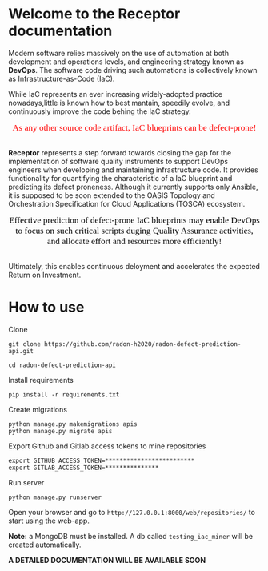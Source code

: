 # Welcome to the Receptor documentation

Modern software relies massively on the use of automation at both development and operations levels, and engineering strategy known as **DevOps**.
The software code driving such automations is collectively known as Infrastructure-as-Code (IaC).

While IaC represents an ever increasing widely-adopted practice nowadays,little is known how to best mantain, speedily evolve, and continuously improve the code behing the IaC strategy.

<div style="text-align:center"><span style="color:red; font-family:Georgia; font-size:1.25em;">
As any other source code artifact, IaC blueprints can be defect-prone!
</span></div>

<br>

**Receptor** represents a step forward towards closing the gap for the implementation of software quality instruments to support DevOps engineers when developing and maintaining infrastructure code.
It provides functionality for quantifying the characteristic of a IaC blueprint and predicting its defect proneness.
Although it currently supports only Ansible, it is supposed to be soon extended to the OASIS Topology and Orchestration Specification for Cloud Applications (TOSCA) ecosystem. 

<div style="text-align:center"><span style="color:black; font-family:Georgia; font-size:1.25em;">
Effective prediction of defect-prone IaC blueprints may enable DevOps to focus on such critical scripts duging Quality Assurance activities, and allocate effort and resources more efficiently!
</span></div>

<br>

Ultimately, this enables continuous deloyment and accelerates the expected Return on Investment.



# How to use

Clone
```text
git clone https://github.com/radon-h2020/radon-defect-prediction-api.git
```
```text
cd radon-defect-prediction-api
```

Install requirements
```text
pip install -r requirements.txt
```

Create migrations
```text
python manage.py makemigrations apis
python manage.py migrate apis
```

Export Github and Gitlab access tokens to mine repositories
```
export GITHUB_ACCESS_TOKEN=*************************
export GITLAB_ACCESS_TOKEN=***************
```

Run server
```text
python manage.py runserver
```

Open your browser and go to `http://127.0.0.1:8000/web/repositories/` to start using the web-app.


**Note:** a MongoDB must be installed. A db called `testing_iac_miner` will be created automatically.

**A DETAILED DOCUMENTATION WILL BE AVAILABLE SOON**
